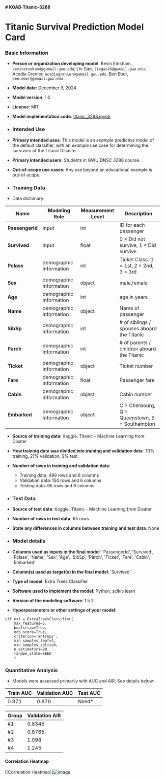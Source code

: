 **# KOAB-Titanic-3288**

# Titanic Survival Prediction Model Card

### Basic Information

* **Person or organization developing model**: Kevin Etesham, `kevinetesham4@gwmail.gwu.edu`; Liv Gao, `livgao26@gwmail.gwu.edu`; Acadia Grenier, `acadiagrenier@gwmail.gwu.edu`; Ben Eber, `ben.eber@gwmail.gwu.edu`
* **Model date**: December 9, 2024
* **Model version**: 1.0
* **License**: MIT
* **Model implementation code**: [titanic_3288.ipynb](https://github.com/kevinete4/KOAB-Titanic-3288/blob/main/titanic_3288.py)

* ### Intended Use
* **Primary intended uses**: This model is an *example* predictive model of the default classifier, with an *example* use case for determining the survivors of the Titanic Disaster
* **Primary intended users**: Students in GWU DNSC 3288 course.
* **Out-of-scope use cases**: Any use beyond an educational example is out-of-scope.

* ### Training Data

* Data dictionary: 

| Name | Modeling Role | Measurement Level| Description|
| ---- | ------------- | ---------------- | ---------- |
| **PassengerId** | input | int | ID for each passenger |
|**Survived**| input | float | 0 = Did not survive, 1 = Did survive  |
| **Pclass** | demographic information | int | Ticket Class: 1 = 1st, 2 = 2nd, 3 = 3rd |
| **Sex** | demographic information | object | male,female |
| **Age** | demographic information | int | age in years |
| **Name** | demographic information | object | Name of passenger |
| **SibSp** | demographic information | int | 	# of siblings / spouses aboard the Titanic |
| **Parch** | demographic information | int | 	# of parents / children aboard the Titanic |
| **Ticket** | demographic information | object | Ticket number |
| **Fare** | demographic information | float | Passenger fare |
| **Cabin** | demographic information | object | Cabin number |
| **Embarked** | demographic information | object | C = Cherbourg, Q = Queenstown, S = Southampton |

* **Source of training data**: Kaggle, Titanic - Machine Learning from Disater
* **How training data was divided into training and validation data**: 70% training, 21% validation, 9% test
* **Number of rows in training and validation data**:
  * Training data: 499 rows and 6 columns
  * Validation data: 150 rows and 6 columns
  * Testing data: 65 rows and 6 columns
 
* ### Test Data
* **Source of test data**: Kaggle, Titanic - Machine Learning from Disater
* **Number of rows in test data**: 65 rows
* **State any differences in columns between training and test data**: None

* ### Model details
* **Columns used as inputs in the final model**: 'PassengerId', 'Survived', 'Pclass', 'Name', 'Sex', 'Age', 'SibSp',
       'Parch', 'Ticket', 'Fare', 'Cabin', 'Embarked'
* **Column(s) used as target(s) in the final model**: 'Survived'
* **Type of model**: Extra Trees Classifier
* **Software used to implement the model**: Python, scikit-learn
* **Version of the modeling software**: 1.5.2
* **Hyperparameters or other settings of your model**: 
```
clf_ext = ExtraTreesClassifier(
    max_features=5,
    bootstrap=True,
    oob_score=True,
    criterion='entropy',
    min_samples_leaf=3,
    min_samples_split=8,
    n_estimators=20,
    random_state=SEED
    )
```
### Quantitative Analysis

* Models were assessed primarily with AUC and AIR. See details below:

| Train AUC | Validation AUC | Test AUC |
| ------ | ------- | -------- |
| 0.871 | 0.870  | Need* |

| Group | Validation AIR |
|-------|-----|
| #1 | 0.8345 |
| #2 | 0.8765 |
| #3 | 1.098 |
| #4 | 1.245 |

#### Correlation Heatmap
![Correlation Heatmap](![image](https://github.com/user-attachments/assets/b50f3ba9-6f61-42ac-96ff-6efe3ce6d3d5)






